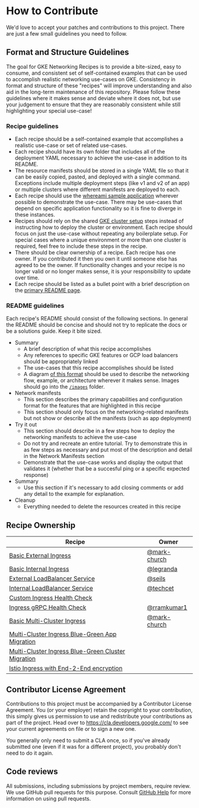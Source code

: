 # How to Contribute

We'd love to accept your patches and contributions to this project. There are just a few small guidelines you need to follow.

## Format and Structure Guidelines

The goal for GKE Networking Recipes is to provide a bite-sized, easy to consume, and consistent set of self-contained examples that can be used to accomplish realistic networking use-cases on GKE. Consistency in format and structure of these "recipes" will improve understanding and also aid in the long-term maintenance of this repository. Please follow these guidelines where it makes sense and deviate where it does not, but use your judgement to ensure that they are reasonably consistent while still highlighting your special use-case!

### Recipe guidelines

- Each recipe should be a self-contained example that accomplishes a realistic use-case or set of related use-cases.
- Each recipe should have its own folder that includes all of the deployment YAML necessary to achieve the use-case in addition to its README.
- The resource manifests should be stored in a single YAML file so that it can be easily copied, pasted, and deployed with a single command. Exceptions include multiple deployment steps (like v1 and v2 of an app) or multiple clusters where different manifests are deployed to each.
- Each recipe should use the [whereami sample application](https://github.com/GoogleCloudPlatform/kubernetes-engine-samples/tree/master/whereami) wherever possible to demonstrate the use-case. There may be use-cases that depend on specific application functionality so it is fine to diverge in these instances.
- Recipes should rely on the shared [GKE cluster setup](./cluster-setup.md) steps instead of instructing how to deploy the cluster or environment. Each recipe should focus on just the use-case without repeating any boilerplate setup. For special cases where a unique environment or more than one cluster is required, feel free to include these steps in the recipe.
- There should be clear ownership of a recipe. Each recipe has one owner. If you contributed it then you own it until someone else has agreed to be the owner. If functionality changes and your recipe is no longer valid or no longer makes sense, it is your responsibility to update over time.
- Each recipe should be listed as a bullet point with a brief description on the [primary README page](./README.md).


### README guidelines
Each recipe's README should consist of the following sections. In general the README should be concise and should not try to replicate the docs or be a solutions guide. Keep it bite sized.

- Summary
	- A brief description of what this recipe accomplishes
	- Any references to specific GKE features or GCP load balancers should be appropriately linked
	- The use-cases that this recipe accomplishes should be listed
	- A diagram [of this format](https://docs.google.com/presentation/d/1Wngda7LN4GcMpASvdnG-laLUDOt3hzmPeUuVvMdSXA0/edit?usp=sharing) should be used to describe the networking flow, example, or architecture wherever it makes sense. Images should go into the [`/images`](./images) folder.
- Network manifests
	- This section describes the primary capabilities and configuration format for the features that are highlighted in this recipe
	- This section should only focus on the networking-related manifests but not show or describe all the manifests (such as app deployment)
- Try it out
	- This section should describe in a few steps how to deploy the networking manifests to achieve the use-case
	- Do not try and recreate an entire tutorial. Try to demonstrate this in as few steps as necessary and put most of the description and detail in the Network Manifests section
	- Demonstrate that the use-case works and display the output that validates it (whether that be a succesful ping or a specific expected response)
- Summary
  - Use this section if it's necessary to add closing comments or add any detail to the example for explanation.
- Cleanup
  - Everything needed to delete the resources created in this recipe

## Recipe Ownership

| Recipe  | Owner |
| ------------- | ------------- |
| [Basic External Ingress](/ingress/external-ingress-basic)  | [@mark-church](https://github.com/mark-church)  |
| [Basic Internal Ingress](/ingress/internal-ingress-basic)  |  [@legranda](https://github.com/aurelienlegrand)  |
| [External LoadBalancer Service](/services/external-lb-service)  | [@seils](https://github.com/seils)  |
| [Internal LoadBalancer Service](/services/internal-lb-service)  |  [@techcet](https://github.com/techcet)  |
| [Custom Ingress Health Check](/ingress/ingress-custom-http-health-check)  |   |
| [Ingress gRPC Health Check](/ingress/ingress-custom-grpc-health-check)  | [@rramkumar1](https://github.com/rramkumar1)  |
| [Basic Multi-Cluster Ingress](/multi-cluster-ingress/multi-cluster-ingress-basic)  | [@mark-church](https://github.com/mark-church)  |
| [Multi-Cluster Ingress Blue-Green App Migration](/multi-cluster-ingress/multi-cluster-blue-green-app)  |   |
| [Multi-Cluster Ingress Blue-Green Cluster Migration](/multi-cluster-ingress/multi-cluster-blue-green-cluster)  |   |
| [Istio Ingress with End-2-End encryption](/ingress/multi-cluster-blue-green-cluster)  |   |



## Contributor License Agreement

Contributions to this project must be accompanied by a Contributor License
Agreement. You (or your employer) retain the copyright to your contribution,
this simply gives us permission to use and redistribute your contributions as
part of the project. Head over to <https://cla.developers.google.com/> to see
your current agreements on file or to sign a new one.

You generally only need to submit a CLA once, so if you've already submitted one
(even if it was for a different project), you probably don't need to do it
again.

## Code reviews

All submissions, including submissions by project members, require review. We
use GitHub pull requests for this purpose. Consult
[GitHub Help](https://help.github.com/articles/about-pull-requests/) for more
information on using pull requests.
